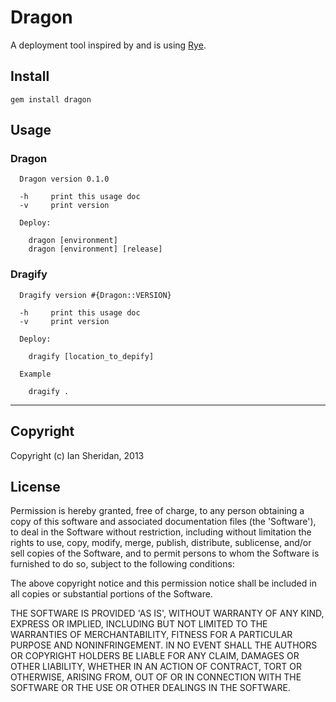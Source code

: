 # Dragon

A deployment tool inspired by and is using [Rye][1].

## Install

    gem install dragon

## Usage

### Dragon

      Dragon version 0.1.0

      -h     print this usage doc
      -v     print version

      Deploy:

        dragon [environment]
        dragon [environment] [release]

### Dragify

      Dragify version #{Dragon::VERSION}

      -h     print this usage doc
      -v     print version

      Deploy:

        dragify [location_to_depify]

      Example

        dragify .

----

## Copyright

Copyright (c) Ian Sheridan, 2013

## License

Permission is hereby granted, free of charge, to any person obtaining a copy of this software and associated documentation files (the 'Software'), to deal in the Software without restriction, including without limitation the rights to use, copy, modify, merge, publish, distribute, sublicense, and/or sell copies of the Software, and to permit persons to whom the Software is furnished to do so, subject to the following conditions:

The above copyright notice and this permission notice shall be included in all copies or substantial portions of the Software.

THE SOFTWARE IS PROVIDED 'AS IS', WITHOUT WARRANTY OF ANY KIND, EXPRESS OR IMPLIED, INCLUDING BUT NOT LIMITED TO THE WARRANTIES OF MERCHANTABILITY, FITNESS FOR A PARTICULAR PURPOSE AND NONINFRINGEMENT. IN NO EVENT SHALL THE AUTHORS OR COPYRIGHT HOLDERS BE LIABLE FOR ANY CLAIM, DAMAGES OR OTHER LIABILITY, WHETHER IN AN ACTION OF CONTRACT, TORT OR OTHERWISE, ARISING FROM, OUT OF OR IN CONNECTION WITH THE SOFTWARE OR THE USE OR OTHER DEALINGS IN THE SOFTWARE.

[1]: https://github.com/delano/rye "Rye github"
